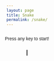 ```yaml
---
layout: page
title: Snake
permalink: /snake/
---
```


Press any key to start!

<canvas id="snakeGame" width="400" height="400"></canvas>

<style>
  #snakeGame {
    border: 1px solid black;
    background-color: #f0f0f0;
  }
  body {
    font-family: sans-serif;
    display: flex;
    justify-content: center;
    align-items: center;
    flex-direction: column;
    height: 100vh;
  }
</style>

<script>
  const canvas = document.getElementById('snakeGame');
  const ctx = canvas.getContext('2d');
  const box = 20;
  let snake = [{ x: 8 * box, y: 8 * box }];
  let direction = 'RIGHT';
  let food = {
    x: Math.floor(Math.random() * 19) * box,
    y: Math.floor(Math.random() * 19) * box,
  };
  let score = 0;

  document.addEventListener('keydown', changeDirection);

  function changeDirection(event) {
    if (event.key === 'ArrowUp' && direction !== 'DOWN') direction = 'UP';
    else if (event.key === 'ArrowDown' && direction !== 'UP') direction = 'DOWN';
    else if (event.key === 'ArrowLeft' && direction !== 'RIGHT') direction = 'LEFT';
    else if (event.key === 'ArrowRight' && direction !== 'LEFT') direction = 'RIGHT';
  }

  function drawSnake() {
    for (let i = 0; i < snake.length; i++) {
      ctx.fillStyle = i === 0 ? 'green' : 'lightgreen';
      ctx.fillRect(snake[i].x, snake[i].y, box, box);
      ctx.strokeStyle = 'darkgreen';
      ctx.strokeRect(snake[i].x, snake[i].y, box, box);
    }
  }

  function drawFood() {
    ctx.fillStyle = 'red';
    ctx.fillRect(food.x, food.y, box, box);
  }

  function updateSnake() {
    let head = { ...snake[0] };

    if (direction === 'UP') head.y -= box;
    if (direction === 'DOWN') head.y += box;
    if (direction === 'LEFT') head.x -= box;
    if (direction === 'RIGHT') head.x += box;

    // Game Over conditions
    if (head.x < 0 || head.x >= 400 || head.y < 0 || head.y >= 400 || collision(head, snake)) {
      clearInterval(game);
      alert('Game Over! Your score: ' + score);
      window.location.reload();  // Restart the game
    }

    if (head.x === food.x && head.y === food.y) {
      score++;
      food = {
        x: Math.floor(Math.random() * 19) * box,
        y: Math.floor(Math.random() * 19) * box,
      };
    } else {
      snake.pop();
    }

    snake.unshift(head);
  }

  function collision(head, array) {
    for (let i = 1; i < array.length; i++) {
      if (head.x === array[i].x && head.y === array[i].y) return true;
    }
    return false;
  }

  function draw() {
    ctx.clearRect(0, 0, canvas.width, canvas.height);
    drawSnake();
    drawFood();
    updateSnake();
    ctx.fillStyle = 'black';
    ctx.font = '20px Arial';
    ctx.fillText('Score: ' + score, 10, 20);
  }

  let game = setInterval(draw, 100);
</script>